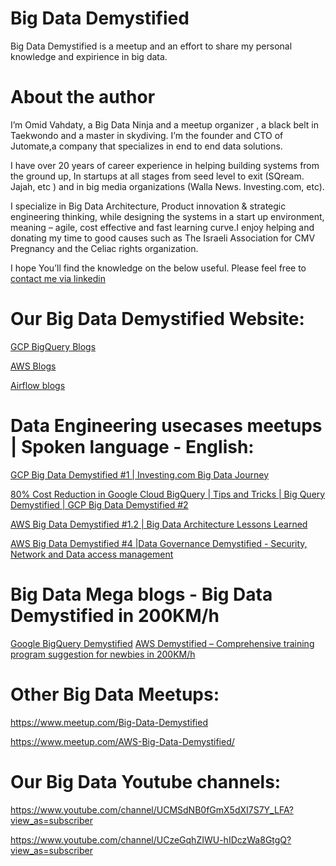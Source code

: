 # Big Data Demystified
Big Data Demystified is a meetup and an effort to share my personal knowledge and expirience in big data.  

# About the author
I’m Omid Vahdaty, a Big Data Ninja and a meetup organizer , a black belt in Taekwondo and a master in skydiving.
I’m the founder and CTO of Jutomate,a company that  specializes  in end to end data solutions.

I have over 20 years of career experience in helping building systems from the ground up, In startups at all stages from seed level to exit  (SQream. Jajah, etc ) and  in big media organizations (Walla News. Investing.com, etc).

I specialize in Big Data Architecture, Product innovation & strategic engineering thinking, while designing the systems in a start up environment, meaning – agile, cost effective and fast learning curve.I enjoy helping and donating my time to good causes such as The Israeli Association for CMV Pregnancy and the Celiac rights organization.

I hope You’ll find the knowledge on the below useful. Please feel free to [contact me via linkedin](https://www.linkedin.com/in/omid-vahdaty/)


# Our Big Data Demystified Website:
[GCP BigQuery Blogs](https://big-data-demystified.ninja/bigquery-blogs/)

[AWS Blogs](https://big-data-demystified.ninja/aws-blogs/)

[Airflow blogs](https://big-data-demystified.ninja/airflow-blogs/)

# Data Engineering usecases meetups | Spoken language - English:

[GCP Big Data Demystified #1 | Investing.com Big Data Journey](https://big-data-demystified.ninja/2019/01/28/gcp-big-data-demystified-1-investing-com-big-data-journey/)

[80% Cost Reduction in Google Cloud BigQuery | Tips and Tricks | Big Query Demystified | GCP Big Data Demystified #2](https://big-data-demystified.ninja/2019/10/27/80-cost-reduction-in-google-cloud-bigquery-tips-and-tricks-big-query-demystified/)

[AWS Big Data Demystified #1.2 | Big Data Architecture Lessons Learned](https://big-data-demystified.ninja/2019/04/02/aws-big-data-demystified-1-2-big-data-architecture-lessons-learned/) 

[AWS Big Data Demystified #4 |Data Governance Demystified - Security, Network and Data access management](https://big-data-demystified.ninja/2018/08/10/aws-big-data-demystified-4-data-governance-demystified-security-network-and-data-access-management/)



# Big Data Mega blogs - Big Data Demystified in 200KM/h
[Google BigQuery Demystified](https://big-data-demystified.ninja/2019/07/21/google-bigquery-demystified/)
[AWS Demystified – Comprehensive training program suggestion for newbies in 200KM/h](https://big-data-demystified.ninja/2020/04/03/aws-demystified-comprehensive-training-program-suggestion-for-newbies-in-200km-h/)

# Other Big Data Meetups:

https://www.meetup.com/Big-Data-Demystified

https://www.meetup.com/AWS-Big-Data-Demystified/

# Our Big Data Youtube channels:

https://www.youtube.com/channel/UCMSdNB0fGmX5dXI7S7Y_LFA?view_as=subscriber

https://www.youtube.com/channel/UCzeGqhZIWU-hIDczWa8GtgQ?view_as=subscriber

